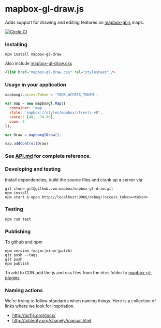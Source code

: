 # mapbox-gl-draw.js

Adds support for drawing and editing features on [mapbox-gl.js](https://www.mapbox.com/mapbox-gl-js/) maps.

[![Circle CI](https://circleci.com/gh/mapbox/mapbox-gl-draw/tree/master.svg?style=svg)](https://circleci.com/gh/mapbox/gl-draw/tree/master)

### Installing

```
npm install mapbox-gl-draw
```

Also include [mapbox-gl-draw.css](https://github.com/mapbox/mapbox-gl-draw/blob/dev-pages/dist/mapbox-gl-draw.css)

```html
<link href="mapbox-gl-draw.css" rel="stylesheet" />
```

### Usage in your application

```js
mapboxgl.accessToken = 'YOUR_ACCESS_TOKEN';

var map = new mapboxgl.Map({
  container: 'map',
  style: 'mapbox://styles/mapbox/streets-v8',
  center: [40, -74.50],
  zoom: 9
});

var Draw = mapboxglDraw();

map.addControl(Draw)
```

### See [API.md](https://github.com/mapbox/mapbox-gl-draw/blob/master/API.md) for complete reference.

### Developing and testing

Install dependencies, build the source files and crank up a server via:

```
git clone git@github.com:mapbox/mapbox-gl-draw.git
npm install
npm start & open http://localhost:9966/debug/?access_token=<token>
```

### Testing

```
npm run test
```

### Publishing

To github and npm

```
npm version (major|minor|patch)
git push --tags
git push
npm publish
```

To add to CDN add the js and css files from the `dist` folder to [mapbox-gl-plugins](https://github.com/mapbox/mapbox-gl-plugins/tree/master/plugins/mapbox-gl-draw).

### Naming actions

We're trying to follow standards when naming things. Here is a collection of links where we look for inspriation.

- http://turfjs.org/docs/
- http://toblerity.org/shapely/manual.html
